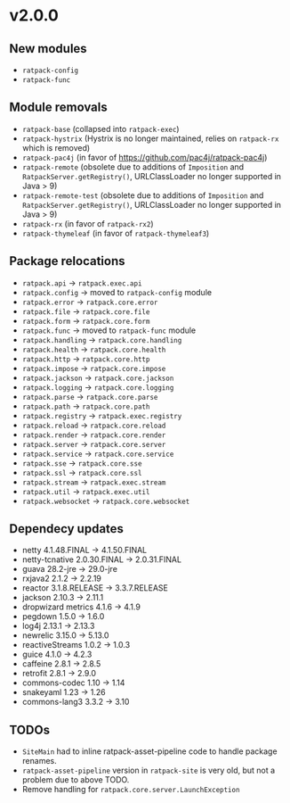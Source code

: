 <!--
This file contains the in progress release notes during the cycle.
It should not be considered the final announcement for any release at any time.
-->


# v2.0.0
## New modules
* `ratpack-config`
* `ratpack-func`

## Module removals
* `ratpack-base` (collapsed into `ratpack-exec`)
* `ratpack-hystrix` (Hystrix is no longer maintained, relies on `ratpack-rx` which is removed)
* `ratpack-pac4j` (in favor of https://github.com/pac4j/ratpack-pac4j)
* `ratpack-remote` (obsolete due to additions of `Imposition` and `RatpackServer.getRegistry()`, URLClassLoader no longer supported in Java > 9)
* `ratpack-remote-test` (obsolete due to additions of `Imposition` and `RatpackServer.getRegistry()`, URLClassLoader no longer supported in Java > 9)
* `ratpack-rx` (in favor of `ratpack-rx2`)
* `ratpack-thymeleaf` (in favor of `ratpack-thymeleaf3`)

## Package relocations
* `ratpack.api` → `ratpack.exec.api`
* `ratpack.config` → moved to `ratpack-config` module
* `ratpack.error` → `ratpack.core.error`
* `ratpack.file` → `ratpack.core.file`
* `ratpack.form` → `ratpack.core.form`
* `ratpack.func` → moved to `ratpack-func` module
* `ratpack.handling` → `ratpack.core.handling`
* `ratpack.health` → `ratpack.core.health`
* `ratpack.http` → `ratpack.core.http`
* `ratpack.impose` → `ratpack.core.impose`
* `ratpack.jackson` → `ratpack.core.jackson`
* `ratpack.logging` → `ratpack.core.logging`
* `ratpack.parse` → `ratpack.core.parse`
* `ratpack.path` → `ratpack.core.path`
* `ratpack.registry` → `ratpack.exec.registry`
* `ratpack.reload` → `ratpack.core.reload`
* `ratpack.render` → `ratpack.core.render`
* `ratpack.server` → `ratpack.core.server`
* `ratpack.service` → `ratpack.core.service`
* `ratpack.sse` → `ratpack.core.sse`
* `ratpack.ssl` → `ratpack.core.ssl`
* `ratpack.stream` → `ratpack.exec.stream`
* `ratpack.util` → `ratpack.exec.util`
* `ratpack.websocket` → `ratpack.core.websocket`

## Dependecy updates
* netty 4.1.48.FINAL → 4.1.50.FINAL
* netty-tcnative 2.0.30.FINAL → 2.0.31.FINAL
* guava 28.2-jre → 29.0-jre
* rxjava2 2.1.2 → 2.2.19
* reactor 3.1.8.RELEASE → 3.3.7.RELEASE
* jackson 2.10.3 → 2.11.1
* dropwizard metrics 4.1.6 → 4.1.9
* pegdown 1.5.0 → 1.6.0
* log4j 2.13.1 → 2.13.3
* newrelic 3.15.0 → 5.13.0
* reactiveStreams 1.0.2 → 1.0.3
* guice 4.1.0 → 4.2.3
* caffeine 2.8.1 → 2.8.5
* retrofit 2.8.1 → 2.9.0
* commons-codec 1.10 → 1.14
* snakeyaml 1.23 → 1.26
* commons-lang3 3.3.2 → 3.10


## TODOs
* `SiteMain` had to inline ratpack-asset-pipeline code to handle package renames.
* `ratpack-asset-pipeline` version in `ratpack-site` is very old, but not a problem due to above TODO.
* Remove handling for `ratpack.core.server.LaunchException`
